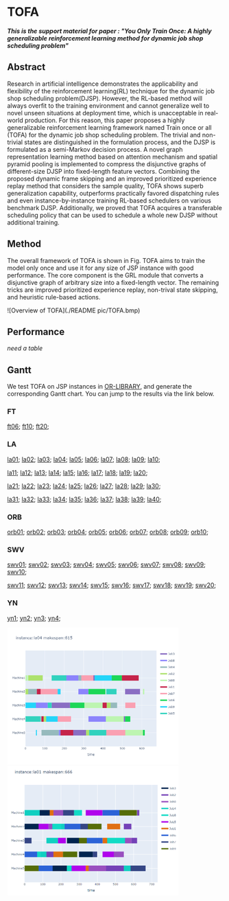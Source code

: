 # TOFA

***This is the support material for paper : "You Only Train Once: A highly generalizable reinforcement learning method for dynamic job shop scheduling problem"***

## Abstract

Research in artificial intelligence demonstrates the applicability and flexibility of the reinforcement learning(RL) technique for the dynamic job shop scheduling problem(DJSP). However, the RL-based method will always overfit to the training environment and cannot generalize well to novel unseen situations at deployment time, which is unacceptable in real-world production. For this reason, this paper proposes a highly generalizable reinforcement learning framework named Train once or all (TOFA)  for the dynamic job shop scheduling problem. The trivial and non-trivial states are distinguished in the formulation process, and the DJSP is formulated as a semi-Markov decision process. A novel graph representation learning method based on attention mechanism and spatial pyramid pooling is implemented to compress the disjunctive graphs of different-size DJSP into fixed-length feature vectors. Combining the proposed dynamic frame skipping and an improved prioritized experience replay method that considers the sample quality, TOFA shows superb generalization capability, outperforms practically favored dispatching rules and even instance-by-instance training RL-based schedulers on various benchmark DJSP. Additionally, we proved that TOFA acquires a transferable scheduling policy that can be used to schedule a whole new DJSP  without additional training.

## Method

The overall framework of TOFA is shown in Fig. TOFA aims to train the model only once and use it for any size of JSP instance with good performance. The core component is the GRL module that converts a disjunctive graph of arbitrary size into a fixed-length vector. The remaining tricks are improved prioritized experience replay, non-trival state skipping, and heuristic rule-based actions. 

![Overview of TOFA](./README pic/TOFA.bmp)

## Performance

*need a table*

## Gantt

We test TOFA on JSP instances in [OR-LIBRARY](http://people.brunel.ac.uk/~mastjjb/jeb/orlib/files/jobshop1.txt), and generate the corresponding Gantt chart. You can jump to the results via the link below. 

### FT

[ft06](http://htmlpreview.github.io/?https://github.com/Yunhui1998/TOFA/blob/main/Gantt/ft06-59.html); [ft10](http://htmlpreview.github.io/?https://github.com/Yunhui1998/TOFA/blob/main/Gantt/ft10-1059.html); [ft20](http://htmlpreview.github.io/?https://github.com/Yunhui1998/TOFA/blob/main/Gantt/ft20-1244.html); 

### LA

[la01](http://htmlpreview.github.io/?https://github.com/Yunhui1998/TOFA/blob/main/Gantt/la01-666.html); [la02](http://htmlpreview.github.io/?https://github.com/Yunhui1998/TOFA/blob/main/Gantt/la02-693.html); [la03](http://htmlpreview.github.io/?https://github.com/Yunhui1998/TOFA/blob/main/Gantt/la03-613.html); [la04](http://htmlpreview.github.io/?https://github.com/Yunhui1998/TOFA/blob/main/Gantt/la04.html); [la05](http://htmlpreview.github.io/?https://github.com/Yunhui1998/TOFA/blob/main/Gantt/la05-593.html); [la06](http://htmlpreview.github.io/?https://github.com/Yunhui1998/TOFA/blob/main/Gantt/la06-926.html); [la07](http://htmlpreview.github.io/?https://github.com/Yunhui1998/TOFA/blob/main/Gantt/la07-917.html); [la08](http://htmlpreview.github.io/?https://github.com/Yunhui1998/TOFA/blob/main/Gantt/la08-863.html); [la09](http://htmlpreview.github.io/?https://github.com/Yunhui1998/TOFA/blob/main/Gantt/la09-951.html); [la10](http://htmlpreview.github.io/?https://github.com/Yunhui1998/TOFA/blob/main/Gantt/la10-958.html); 

[la11](http://htmlpreview.github.io/?https://github.com/Yunhui1998/TOFA/blob/main/Gantt/la11-1222.html); [la12](http://htmlpreview.github.io/?https://github.com/Yunhui1998/TOFA/blob/main/Gantt/la12-1039.html); [la13](http://htmlpreview.github.io/?https://github.com/Yunhui1998/TOFA/blob/main/Gantt/la13-1150.html); [la14](http://htmlpreview.github.io/?https://github.com/Yunhui1998/TOFA/blob/main/Gantt/la14-1292.html); [la15](http://htmlpreview.github.io/?https://github.com/Yunhui1998/TOFA/blob/main/Gantt/la15-1314.html); [la16](http://htmlpreview.github.io/?https://github.com/Yunhui1998/TOFA/blob/main/Gantt/la16-1108.html); [la17](http://htmlpreview.github.io/?https://github.com/Yunhui1998/TOFA/blob/main/Gantt/la17-819.html); [la18](http://htmlpreview.github.io/?https://github.com/Yunhui1998/TOFA/blob/main/Gantt/la18-937.html); [la19](http://htmlpreview.github.io/?https://github.com/Yunhui1998/TOFA/blob/main/Gantt/la19-916.html); [la20](http://htmlpreview.github.io/?https://github.com/Yunhui1998/TOFA/blob/main/Gantt/la20-1013.html); 

[la21](http://htmlpreview.github.io/?https://github.com/Yunhui1998/TOFA/blob/main/Gantt/la21-1197.html); [la22](http://htmlpreview.github.io/?https://github.com/Yunhui1998/TOFA/blob/main/Gantt/la22-1091.html); [la23](http://htmlpreview.github.io/?https://github.com/Yunhui1998/TOFA/blob/main/Gantt/la23-1134.html); [la24](http://htmlpreview.github.io/?https://github.com/Yunhui1998/TOFA/blob/main/Gantt/la24-1149.html); [la25](http://htmlpreview.github.io/?https://github.com/Yunhui1998/TOFA/blob/main/Gantt/la25-1112.html); [la26](http://htmlpreview.github.io/?https://github.com/Yunhui1998/TOFA/blob/main/Gantt/la26-1412.html); [la27](http://htmlpreview.github.io/?https://github.com/Yunhui1998/TOFA/blob/main/Gantt/la27-1459.html); [la28](http://htmlpreview.github.io/?https://github.com/Yunhui1998/TOFA/blob/main/Gantt/la28-1406.html); [la29](http://htmlpreview.github.io/?https://github.com/Yunhui1998/TOFA/blob/main/Gantt/la29-1343.html); [la30](http://htmlpreview.github.io/?https://github.com/Yunhui1998/TOFA/blob/main/Gantt/la30-1565.html); 

[la31](http://htmlpreview.github.io/?https://github.com/Yunhui1998/TOFA/blob/main/Gantt/la31-1826.html); [la32](http://htmlpreview.github.io/?https://github.com/Yunhui1998/TOFA/blob/main/Gantt/la32-1883.html); [la33](http://htmlpreview.github.io/?https://github.com/Yunhui1998/TOFA/blob/main/Gantt/la33-1755.html); [la34](http://htmlpreview.github.io/?https://github.com/Yunhui1998/TOFA/blob/main/Gantt/la34-1791.html); [la35](http://htmlpreview.github.io/?https://github.com/Yunhui1998/TOFA/blob/main/Gantt/la35-1897.html); [la36](http://htmlpreview.github.io/?https://github.com/Yunhui1998/TOFA/blob/main/Gantt/la36-1459.html); [la37](http://htmlpreview.github.io/?https://github.com/Yunhui1998/TOFA/blob/main/Gantt/la37-1606.html); [la38](http://htmlpreview.github.io/?https://github.com/Yunhui1998/TOFA/blob/main/Gantt/la38-1377.html); [la39](http://htmlpreview.github.io/?https://github.com/Yunhui1998/TOFA/blob/main/Gantt/la39-1534.html); [la40](http://htmlpreview.github.io/?https://github.com/Yunhui1998/TOFA/blob/main/Gantt/la40-1384.html); 

### ORB

[orb01](http://htmlpreview.github.io/?https://github.com/Yunhui1998/TOFA/blob/main/Gantt/orb01-1148.html); [orb02](http://htmlpreview.github.io/?https://github.com/Yunhui1998/TOFA/blob/main/Gantt/orb02-997.html); [orb03](http://htmlpreview.github.io/?https://github.com/Yunhui1998/TOFA/blob/main/Gantt/orb03-1179.html); [orb04](http://htmlpreview.github.io/?https://github.com/Yunhui1998/TOFA/blob/main/Gantt/orb04-1122.html); [orb05](http://htmlpreview.github.io/?https://github.com/Yunhui1998/TOFA/blob/main/Gantt/orb05-1004.html); [orb06](http://htmlpreview.github.io/?https://github.com/Yunhui1998/TOFA/blob/main/Gantt/orb06-1101.html); [orb07](http://htmlpreview.github.io/?https://github.com/Yunhui1998/TOFA/blob/main/Gantt/orb07-432.html); [orb08](http://htmlpreview.github.io/?https://github.com/Yunhui1998/TOFA/blob/main/Gantt/orb08-1033.html); [orb09](http://htmlpreview.github.io/?https://github.com/Yunhui1998/TOFA/blob/main/Gantt/orb09-1033.html); [orb10](http://htmlpreview.github.io/?https://github.com/Yunhui1998/TOFA/blob/main/Gantt/orb10-1079.html); 

### SWV

[swv01](http://htmlpreview.github.io/?https://github.com/Yunhui1998/TOFA/blob/main/Gantt/swv01-1956.html); [swv02](http://htmlpreview.github.io/?https://github.com/Yunhui1998/TOFA/blob/main/Gantt/swv02-2070.html); [swv03](http://htmlpreview.github.io/?https://github.com/Yunhui1998/TOFA/blob/main/Gantt/swv03-1680.html); [swv04](http://htmlpreview.github.io/?https://github.com/Yunhui1998/TOFA/blob/main/Gantt/swv04-1781.html); [swv05](http://htmlpreview.github.io/?https://github.com/Yunhui1998/TOFA/blob/main/Gantt/swv05-1668.html); [swv06](http://htmlpreview.github.io/?https://github.com/Yunhui1998/TOFA/blob/main/Gantt/swv06-2161.html); [swv07](http://htmlpreview.github.io/?https://github.com/Yunhui1998/TOFA/blob/main/Gantt/swv07-2047.html); [swv08](http://htmlpreview.github.io/?https://github.com/Yunhui1998/TOFA/blob/main/Gantt/swv08-1852.html); [swv09](http://htmlpreview.github.io/?https://github.com/Yunhui1998/TOFA/blob/main/Gantt/swv09-2083.html); [swv10](http://htmlpreview.github.io/?https://github.com/Yunhui1998/TOFA/blob/main/Gantt/swv10-2131.html); 

[swv11](http://htmlpreview.github.io/?https://github.com/Yunhui1998/TOFA/blob/main/Gantt/swv11-3465.html); [swv12](http://htmlpreview.github.io/?https://github.com/Yunhui1998/TOFA/blob/main/Gantt/swv12-3492.html); [swv13](http://htmlpreview.github.io/?https://github.com/Yunhui1998/TOFA/blob/main/Gantt/swv13-3681.html); [swv14](http://htmlpreview.github.io/?https://github.com/Yunhui1998/TOFA/blob/main/Gantt/swv14-3498.html); [swv15](http://htmlpreview.github.io/?https://github.com/Yunhui1998/TOFA/blob/main/Gantt/swv15-3505.html); [swv16](http://htmlpreview.github.io/?https://github.com/Yunhui1998/TOFA/blob/main/Gantt/swv16-2924.html); [swv17](http://htmlpreview.github.io/?https://github.com/Yunhui1998/TOFA/blob/main/Gantt/swv17-1802.html); [swv18](http://htmlpreview.github.io/?https://github.com/Yunhui1998/TOFA/blob/main/Gantt/swv18-2823.html); [swv19](http://htmlpreview.github.io/?https://github.com/Yunhui1998/TOFA/blob/main/Gantt/swv19-2900.html); [swv20](http://htmlpreview.github.io/?https://github.com/Yunhui1998/TOFA/blob/main/Gantt/swv20-2823.html); 

### YN

[yn1](http://htmlpreview.github.io/?https://github.com/Yunhui1998/TOFA/blob/main/Gantt/yn1-1033.html); [yn2](http://htmlpreview.github.io/?https://github.com/Yunhui1998/TOFA/blob/main/Gantt/yn2-1067.html); [yn3](http://htmlpreview.github.io/?https://github.com/Yunhui1998/TOFA/blob/main/Gantt/yn3-1035.html); [yn4](http://htmlpreview.github.io/?https://github.com/Yunhui1998/TOFA/blob/main/Gantt/yn4-1170.html); 



<p float="left">
  <img src=".\README pic\image-20220427155956385.png" width="400" />
  <img src=".\README pic\image-20220427155731665.png" width="400" /> 
</p>
